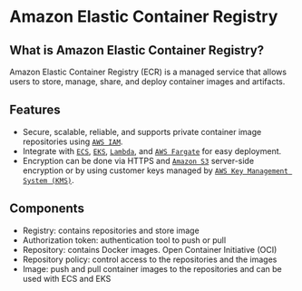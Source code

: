 # Amazon Elastic Container Registry
## What is Amazon Elastic Container Registry?
Amazon Elastic Container Registry (ECR) is a managed service that allows users to store, manage, share, and deploy container images and artifacts. 

## Features
- Secure, scalable, reliable, and supports private container image repositories using [`AWS IAM`](./IAM.md). 
- Integrate with [`ECS`](./ECS.md), [`EKS`](./EKS.md), [`Lambda`](./Lambda.md), and [`AWS Fargate`](./Fargate.md) for easy deployment.
- Encryption can be done via HTTPS and [`Amazon S3`](./S3.md) server-side encryption or by using customer keys managed by [`AWS Key Management System (KMS)`](./KMS.md).

## Components
- Registry: contains repositories and store image
- Authorization token: authentication tool to push or pull
- Repository: contains Docker images. Open Container Initiative (OCI)
- Repository policy: control access to the repositories and the images
- Image: push and pull container images to the repositories and can be used with ECS and EKS

